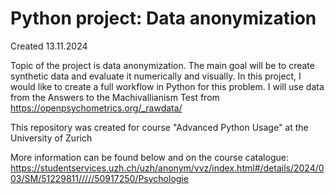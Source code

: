 # Python project: Data anonymization

Created 13.11.2024

Topic of the project is data anonymization. The main goal will be to create synthetic data and evaluate it numerically and visually. In this project, I would like to create a full workflow in Python for this problem.
I will use data from the Answers to the Machivallianism Test from https://openpsychometrics.org/_rawdata/



This repository was created for course "Advanced Python Usage" at the University of Zurich

More information can be found below and on the course catalogue:
https://studentservices.uzh.ch/uzh/anonym/vvz/index.html#/details/2024/003/SM/51229811/////50917250/Psychologie
